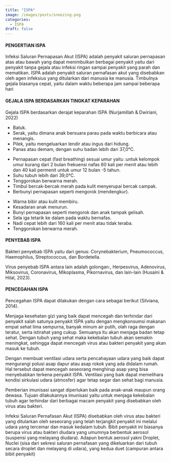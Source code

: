 ```yaml
---
title: "ISPA"
image: /images/posts/sneezing.png
categories: 
  - ISPA
draft: false
---
```


#### PENGERTIAN ISPA
Infeksi Saluran Pernapasan Akut (ISPA) adalah penyakit saluran pernapasan atas atau bawah yang dapat menimbulkan berbagai penyakit yaitu dari penyakit tanpa gejala atau infeksi ringan sampai penyakit yang parah dan mematikan.
ISPA adalah penyakit saluran pernafasan  akut  yang  disebabkan  oleh  agen infeksius  yang  ditularkan  dari  manusia  ke manusia.  Timbulnya  gejala  biasanya  cepat, yaitu   dalam waktu   beberapa   jam   sampai beberapa  hari

#### GEJALA ISPA BERDASARKAN TINGKAT KEPARAHAN
Gejala ISPA berdasarkan derajat keparahan ISPA (Nurjamillah & Dwiriani, 2022) 
<Accordion title="GEJALA ISPA RINGAN">

- Batuk.
-	Serak, yaitu dimana anak bersuara parau pada waktu berbicara atau menangis.
-	Pilek, yaitu mengeluarkan lendir atau ingus dari hidung.
-	Panas atau demam, dengan suhu badan lebih dari 37,0°C.

</Accordion>

<Accordion className="mt-3" title="GEJALA ISPA SEDANG">

- Pernapasan cepat (fast breathing) sesuai umur yaitu :untuk kelompok umur kurang dari 2 bulan frekuensi nafas 60 kali per menit atau lebih dan 40 kali permenit untuk umur 12 bulan -5 tahun.
-	Suhu tubuh lebih dari 39,0°C.
-	Tenggorokan berwarna merah.
-	Timbul bercak-bercak merah pada kulit menyerupai bercak campak.
- Berbunyi pernapasan seperti mengorok (mendengkur).

</Accordion>

<Accordion className="mt-3" title="GEJALA ISPA BERAT">

- Warna bibir atau kulit membiru.
- Kesadaran anak menurun.
- Bunyi pernapasan seperti mengorok dan anak tampak gelisah.
- Sela iga tetarik ke dalam pada waktu bernafas.
- Nadi cepat lebih dari 160 kali per menit atau tidak teraba.
- Tenggorokan berwarna merah.

</Accordion>

#### PENYEBAB ISPA

<Accordion title="Bakteri">

Bakteri penyebab ISPA yaitu dari genus: Corynebakterium, Pneumococcus, Haemophilus, Streptococcus, dan Bordetella.

</Accordion>

<Accordion className="mt-3" title="Virus">

Virus penyebab ISPA antara lain adalah golongan:, Herpesvirus, Adenovirus, Miksovirus, Coronavirus, Mikoplasma, Pikornavirus, dan lain-lain (Husaini & Hilal, 2023).

</Accordion>
 

#### PENCEGAHAN ISPA
Pencegahan ISPA dapat dilakukan dengan cara sebagai berikut (Silviana, 2014).
<Accordion title="MAKAN SEHAT">

Menjaga kesehatan gizi yang baik dapat mencegah dan terhindar dari penyakit salah satunya penyakit ISPA yaitu dengan mengkonsumsi makanan empat sehat lima sempurna, banyak minum air putih, olah raga dengan teratur, serta istirahat yang cukup. Semuanya itu akan menjaga badan tetap sehat. Dengan tubuh yang sehat maka kekebalan tubuh akan semakin meningkat, sehingga dapat mencegah virus atau bakteri penyakit yang akan masuk ke tubuh.

</Accordion>

<Accordion className="mt-3" title="MENJAGA KEBERSIHAN INDIVIDU DAN LINGKUNGAN">

Dengan membuat ventilasi udara serta pencahayaan udara yang baik dapat mengurangi polusi asap dapur atau asap rokok yang ada didalam rumah. Hal tersebut dapat mencegah seseorang menghirup asap yang bisa menyebabkan terkena penyakit ISPA. Ventilasi yang baik dapat memelihara kondisi sirkulasi udara (atmosfer) agar tetap segar dan sehat bagi manusia.

</Accordion>

<Accordion className="mt-3" title="IMUNISASI">

Pemberian imunisasi sangat diperlukan baik pada anak-anak maupun orang dewasa. Tujuan dilakukannya imunisasi yaitu untuk menjaga kekebalan tubuh agar terhindar dari berbagai macam penyakit yang disebabkan oleh virus atau bakteri.

</Accordion>

<Accordion className="mt-3" title="JAUHKAN ANAK ANAK DARI PENDERITA ISPA">

Infeksi Saluran Pernafasan Akut (ISPA) disebabkan oleh virus atau bakteri yang ditularkan oleh seseorang yang telah terjangkit penyakit ini melalui udara yang tercemar dan masuk kedalam tubuh. Bibit penyakit ini biasanya berupa virus atau bakteri diudara yang umumnya berbentuk aerosol (suspensi yang melayang diudara). Adapun bentuk aerosol yakni Droplet, Nuclei (sisa dari sekresi saluran pernafasan yang dikeluarkan dari tubuh secara droplet dan melayang di udara), yang kedua duet (campuran antara bibit penyakit)

</Accordion>




